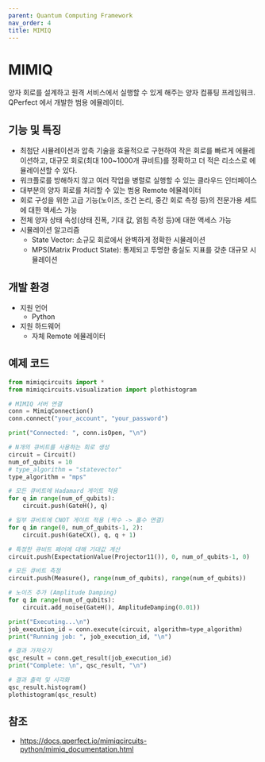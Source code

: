 ```yaml
---
parent: Quantum Computing Framework
nav_order: 4
title: MIMIQ
---
```


# MIMIQ
양자 회로를 설계하고 원격 서비스에서 실행할 수 있게 해주는 양자 컴퓨팅 프레임워크.  
QPerfect 에서 개발한 범용 에뮬레이터.



## 기능 및 특징
- 최첨단 시뮬레이션과 압축 기술을 효율적으로 구현하여 작은 회로를 빠르게 에뮬레이션하고, 대규모 회로(최대 100~1000개 큐비트)를 정확하고 더 적은 리소스로 에뮬레이션할 수 있다.
- 워크플로를 방해하지 않고 여러 작업을 병렬로 실행할 수 있는 클라우드 인터페이스
- 대부분의 양자 회로를 처리할 수 있는 범용 Remote 에뮬레이터
- 회로 구성을 위한 고급 기능(노이즈, 조건 논리, 중간 회로 측정 등)의 전문가용 세트에 대한 액세스 가능
- 전체 양자 상태 속성(상태 진폭, 기대 값, 얽힘 측정 등)에 대한 액세스 가능
- 시뮬레이션 알고리즘
  - State Vector: 소규모 회로에서 완벽하게 정확한 시뮬레이션
  - MPS(Matrix Product State): 통제되고 투명한 충실도 지표를 갖춘 대규모 시뮬레이션



## 개발 환경
- 지원 언어
    - Python
- 지원 하드웨어
    - 자체 Remote 에뮬레이터



## 예제 코드
```python
from mimiqcircuits import *
from mimiqcircuits.visualization import plothistogram

# MIMIQ 서버 연결
conn = MimiqConnection()
conn.connect("your_account", "your_password")

print("Connected: ", conn.isOpen, "\n")

# N개의 큐비트를 사용하는 회로 생성
circuit = Circuit()
num_of_qubits = 10
# type_algorithm = "statevector"
type_algorithm = "mps"

# 모든 큐비트에 Hadamard 게이트 적용
for q in range(num_of_qubits):
    circuit.push(GateH(), q)

# 일부 큐비트에 CNOT 게이트 적용 (짝수 -> 홀수 연결)
for q in range(0, num_of_qubits-1, 2):
    circuit.push(GateCX(), q, q + 1)

# 특정한 큐비트 페어에 대해 기대값 계산
circuit.push(ExpectationValue(Projector11()), 0, num_of_qubits-1, 0)

# 모든 큐비트 측정
circuit.push(Measure(), range(num_of_qubits), range(num_of_qubits))

# 노이즈 추가 (Amplitude Damping)
for q in range(num_of_qubits):
    circuit.add_noise(GateH(), AmplitudeDamping(0.01))

print("Executing...\n")
job_execution_id = conn.execute(circuit, algorithm=type_algorithm)
print("Running job: ", job_execution_id, "\n")

# 결과 가져오기
qsc_result = conn.get_result(job_execution_id)
print("Complete: \n", qsc_result, "\n")

# 결과 출력 및 시각화
qsc_result.histogram()
plothistogram(qsc_result)
```



## 참조
- https://docs.qperfect.io/mimiqcircuits-python/mimiq_documentation.html
